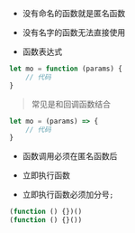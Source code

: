 - 没有命名的函数就是匿名函数

- 没有名字的函数无法直接使用

- 函数表达式

```javascript
let mo = function (params) {
    // 代码
}
```
> 常见是和回调函数结合

```js
let mo = (params) => {
    // 代码
}
```

- 函数调用必须在匿名函数后

- 立即执行函数

- 立即执行函数必须加分号`;`

```javascript
(function () {})()
(function () {}())
```